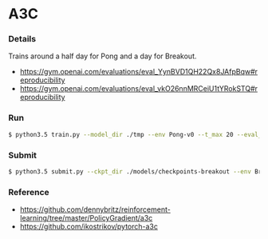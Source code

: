 # A3C

### Details
Trains around a half day for Pong and a day for Breakout.
- https://gym.openai.com/evaluations/eval_YynBVD1QH22Qx8JAfpBqw#reproducibility
- https://gym.openai.com/evaluations/eval_vkO26nnMRCeiU1tYRokSTQ#reproducibility

### Run

```sh
$ python3.5 train.py --model_dir ./tmp --env Pong-v0 --t_max 20 --eval_every 60 --parallelism 16
```

### Submit
```sh
$ python3.5 submit.py --ckpt_dir ./models/checkpoints-breakout --env Breakout-v0
```

### Reference
- https://github.com/dennybritz/reinforcement-learning/tree/master/PolicyGradient/a3c
- https://github.com/ikostrikov/pytorch-a3c
